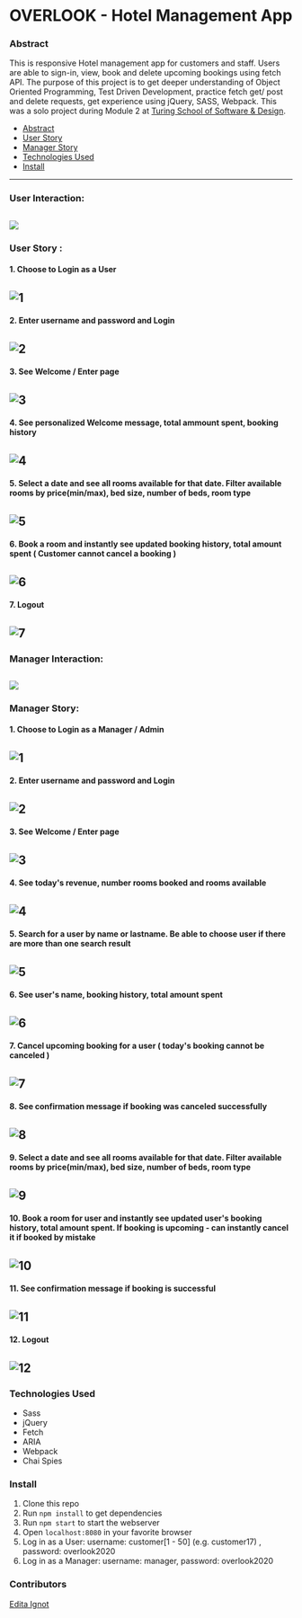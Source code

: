 # OVERLOOK - Hotel Management App 

### Abstract
This is responsive Hotel management app for customers and staff. Users are able to sign-in, view, book and delete upcoming bookings using fetch API. The purpose of this project is to get deeper understanding of Object Oriented Programming, Test Driven Development, practice fetch get/ post and delete requests, get experience using jQuery, SASS, Webpack.
This was a solo project during Module 2 at [Turing School of Software & Design](https://turing.io/).

* [Abstract](#Abstract)
* [User Story](#User-Story)
* [Manager Story](#Manager-Story)
* [Technologies Used](#Technologies-Used)
* [Install](#Install)


---
### User Interaction:
![](readme-img/user-interaction.gif)
---
### User Story : 
#### 1. Choose to Login as a User
![1](/readme-img/user1.png)
---
#### 2. Enter username and password and Login
![2](/readme-img/user2.png)
---
#### 3. See Welcome / Enter page
![3](/readme-img/user3.png)
---
#### 4. See personalized Welcome message, total ammount spent, booking history
![4](/readme-img/user4.png)
---
#### 5. Select a date and see all rooms available for that date. Filter available rooms by price(min/max), bed size, number of beds, room type
![5](/readme-img/user5.png)
---
#### 6. Book a room and instantly see updated booking history, total amount spent ( Customer cannot cancel a booking )
![6](/readme-img/user6.png)
---
#### 7. Logout
![7](/readme-img/user7.png)
---
### Manager Interaction:
![](readme-img/admin-interaction.gif)
---
### Manager Story:
#### 1. Choose to Login as a Manager / Admin
![1](/readme-img/admin1.png)
---
#### 2. Enter username and password and Login
![2](/readme-img/admin2.png)
---
#### 3. See Welcome / Enter page
![3](/readme-img/admin3.png)
---
#### 4. See today's revenue, number rooms booked and rooms available
![4](/readme-img/admin4.png)
---
#### 5. Search for a user by name or lastname. Be able to choose user if there are more than one search result
![5](/readme-img/admin5.png)
---
#### 6. See user's name, booking history, total amount spent
![6](/readme-img/admin6.png)
---
#### 7. Cancel upcoming booking for a user ( today's booking cannot be canceled )
![7](/readme-img/admin7.png)
---
#### 8. See confirmation message if booking was canceled successfully
![8](/readme-img/admin8.png)
---
#### 9. Select a date and see all rooms available for that date. Filter available rooms by price(min/max), bed size, number of beds, room type
![9](/readme-img/admin9.png)
---
#### 10. Book a room for user and instantly see updated user's booking history, total amount spent. If booking is upcoming - can instantly cancel it if booked by mistake
![10](/readme-img/admin10.png)
---
#### 11. See confirmation message if booking is successful
![11](/readme-img/admin11.png)
---
#### 12. Logout
![12](/readme-img/admin12.png)
---

### Technologies Used
- Sass
- jQuery
- Fetch
- ARIA
- Webpack
- Chai Spies

### Install
1. Clone this repo
1. Run `npm install` to get dependencies
1. Run `npm start` to start the webserver 
1. Open `localhost:8080` in your favorite browser
1. Log in as a User:  username: customer[1 - 50] (e.g. customer17) , password: overlook2020
1. Log in as a Manager:  username: manager, password: overlook2020

### Contributors
[Edita Ignot](https://github.com/edignot)
